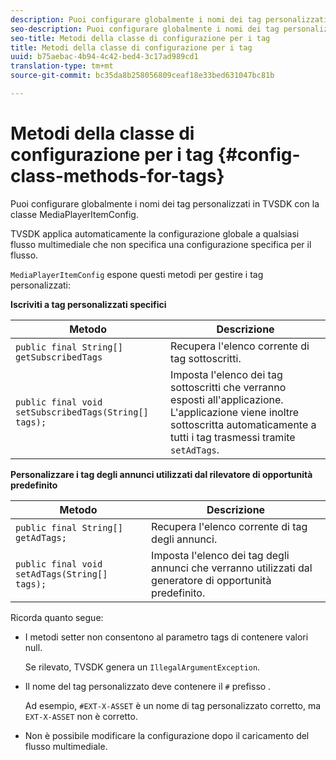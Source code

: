 ```yaml
---
description: Puoi configurare globalmente i nomi dei tag personalizzati in TVSDK con la classe MediaPlayerItemConfig.
seo-description: Puoi configurare globalmente i nomi dei tag personalizzati in TVSDK con la classe MediaPlayerItemConfig.
seo-title: Metodi della classe di configurazione per i tag
title: Metodi della classe di configurazione per i tag
uuid: b75aebac-4b94-4c42-bed4-3c17ad989cd1
translation-type: tm+mt
source-git-commit: bc35da8b258056809ceaf18e33bed631047bc81b

---
```



# Metodi della classe di configurazione per i tag {#config-class-methods-for-tags}

Puoi configurare globalmente i nomi dei tag personalizzati in TVSDK con la classe MediaPlayerItemConfig.

TVSDK applica automaticamente la configurazione globale a qualsiasi flusso multimediale che non specifica una configurazione specifica per il flusso.

`MediaPlayerItemConfig` espone questi metodi per gestire i tag personalizzati:

**Iscriviti a tag personalizzati specifici**

| <b>Metodo</b> | <b>Descrizione</b> |
|--- |--- |
| `public final String[] getSubscribedTags` | Recupera l&#39;elenco corrente di tag sottoscritti. |
| `public final void setSubscribedTags(String[] tags);` | Imposta l&#39;elenco dei tag sottoscritti che verranno esposti all&#39;applicazione.  L&#39;applicazione viene inoltre sottoscritta automaticamente a tutti i tag trasmessi tramite `setAdTags`. |

**Personalizzare i tag degli annunci utilizzati dal rilevatore di opportunità predefinito**

| <b>Metodo</b> | <b>Descrizione</b> |
|--- |--- |
| `public final String[] getAdTags;` | Recupera l&#39;elenco corrente di tag degli annunci. |
| `public final void setAdTags(String[] tags);` | Imposta l&#39;elenco dei tag degli annunci che verranno utilizzati dal generatore di opportunità predefinito. |

Ricorda quanto segue:

* I metodi setter non consentono al parametro tags di contenere valori null.

   Se rilevato, TVSDK genera un `IllegalArgumentException`.
* Il nome del tag personalizzato deve contenere il `#` prefisso .

   Ad esempio, `#EXT-X-ASSET` è un nome di tag personalizzato corretto, ma `EXT-X-ASSET` non è corretto.

* Non è possibile modificare la configurazione dopo il caricamento del flusso multimediale.